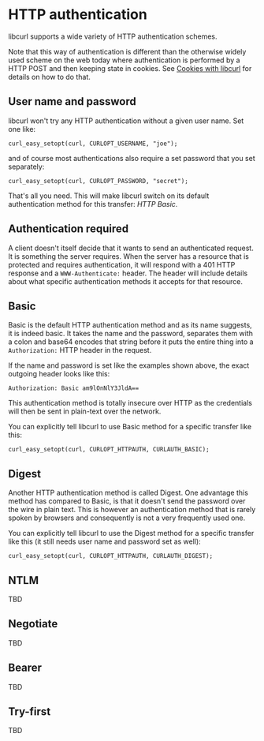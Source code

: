 # HTTP authentication

libcurl supports a wide variety of HTTP authentication schemes.

Note that this way of authentication is different than the otherwise widely
used scheme on the web today where authentication is performed by a HTTP POST
and then keeping state in cookies. See [Cookies with
libcurl](libcurl-http-cookies.md) for details on how to do that.

## User name and password

libcurl won't try any HTTP authentication without a given user name. Set one like:

    curl_easy_setopt(curl, CURLOPT_USERNAME, "joe");

and of course most authentications also require a set password that you set
separately:

    curl_easy_setopt(curl, CURLOPT_PASSWORD, "secret");

That's all you need. This will make libcurl switch on its default
authentication method for this transfer: *HTTP Basic*.

## Authentication required

A client doesn't itself decide that it wants to send an authenticated
request. It is something the server requires. When the server has a resource
that is protected and requires authentication, it will respond with a 401 HTTP
response and a `WWW-Authenticate:` header. The header will include details
about what specific authentication methods it accepts for that resource.

## Basic

Basic is the default HTTP authentication method and as its name suggests, it
is indeed basic. It takes the name and the password, separates them with a
colon and base64 encodes that string before it puts the entire thing into a
`Authorization:` HTTP header in the request.

If the name and password is set like the examples shown above, the exact
outgoing header looks like this:

    Authorization: Basic am9lOnNlY3JldA==

This authentication method is totally insecure over HTTP as the credentials
will then be sent in plain-text over the network.

You can explicitly tell libcurl to use Basic method for a specific transfer
like this:

    curl_easy_setopt(curl, CURLOPT_HTTPAUTH, CURLAUTH_BASIC);

## Digest

Another HTTP authentication method is called Digest. One advantage this method
has compared to Basic, is that it doesn't send the password over the wire in
plain text. This is however an authentication method that is rarely spoken by
browsers and consequently is not a very frequently used one.

You can explicitly tell libcurl to use the Digest method for a specific
transfer like this (it still needs user name and password set as well):

    curl_easy_setopt(curl, CURLOPT_HTTPAUTH, CURLAUTH_DIGEST);

## NTLM

TBD

## Negotiate

TBD

## Bearer

TBD

## Try-first

TBD
